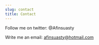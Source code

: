 ```yaml
---
slug: contact
title: Contact
---
```


Follow me on twitter: @Afinsuasty

Write me an email: afinsuasty@hotmail.com
